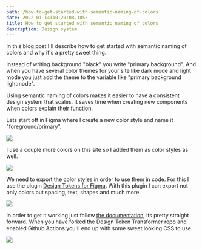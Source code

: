 ```yaml
---
path: /how-to-get-started-with-semantic-naming-of-colors
date: 2022-01-14T10:20:08.185Z
title: How to get started with semantic naming of colors
description: Design system
---
```

In this blog post I'll describe how to get started with semantic naming of colors and why it's a pretty sweet thing.

Instead of writing background "black" you write "primary background". And when you have several color themes for your site like dark mode and light mode you just add the theme to the variable like "primary background lightmode". 

Using semantic naming of colors makes it easier to have a consistent design system that scales. It saves time when creating new components when colors explain their function.

Lets start off in Figma where I create a new color style and name it "foreground/primary".

![](https://jakobmagnusson.se/assets/semantic1a.png)

I use a couple more colors on this site so I added them as color styles as well.

![](https://jakobmagnusson.se/assets/semantic1b.png)

We need to export the color styles in order to use them in code. For this I use the plugin [Design Tokens for Figma](https://www.figma.com/community/plugin/888356646278934516/Design-Tokens). With this plugin I can export not only colors but spacing, text, shapes and much more.

![](https://jakobmagnusson.se/assets/semantic1c.png)

In order to get it working just follow [the documentation](https://github.com/lukasoppermann/design-token-transformer#usage), its pretty straight forward. When you have forked the Design Token Transformer repo and enabled Github Actions you'll end up with some sweet looking CSS to use.

![](https://jakobmagnusson.se/assets/semantic1d.png)